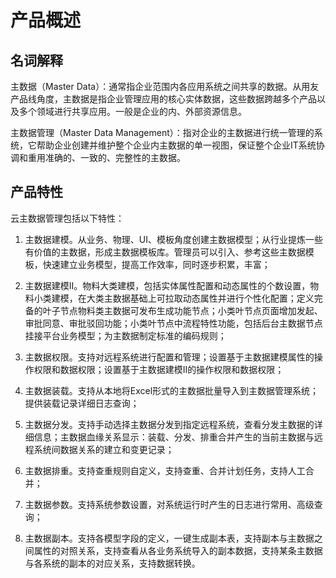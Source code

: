 # 产品概述

## 名词解释

主数据（Master Data）：通常指企业范围内各应用系统之间共享的数据。从用友产品线角度，主数据是指企业管理应用的核心实体数据，这些数据跨越多个产品以及多个领域进行共享应用。一般是企业的内、外部资源信息。

主数据管理（Master Data Management）：指对企业的主数据进行统一管理的系统，它帮助企业创建并维护整个企业内主数据的单一视图，保证整个企业IT系统协调和重用准确的、一致的、完整性的主数据。

## 产品特性

云主数据管理包括以下特性：

1)	主数据建模。从业务、物理、UI、模板角度创建主数据模型；从行业提炼一些有价值的主数据，形成主数据模板库。管理员可以引入、参考这些主数据模板，快速建立业务模型，提高工作效率，同时逐步积累，丰富；

2)	主数据建模II。物料大类建模，包括实体属性配置和动态属性的个数设置，物料小类建模，在大类主数据基础上可拉取动态属性并进行个性化配置；定义完备的叶子节点物料类主数据可发布生成功能节点；小类叶节点页面增加发起、审批同意、审批驳回功能；小类叶节点中流程特性功能，包括后台主数据节点挂接平台业务模型；为主数据制定标准的编码规则；

3)	主数据权限。支持对远程系统进行配置和管理；设置基于主数据建模属性的操作权限和数据权限；设置基于主数据建模II的操作权限和数据权限；

4)	主数据装载。支持从本地将Excel形式的主数据批量导入到主数据管理系统；提供装载记录详细日志查询；

5)	主数据分发。支持手动选择主数据分发到指定远程系统，查看分发主数据的详细信息；主数据血缘关系显示：装载、分发、排重合并产生的当前主数据与远程系统间数据关系的建立和变更记录；

6)	主数据排重。支持查重规则自定义，支持查重、合并计划任务，支持人工合并；

7)	主数据参数。支持系统参数设置，对系统运行时产生的日志进行常用、高级查询；

8)	主数据副本。支持各模型字段的定义，一键生成副本表，支持副本与主数据之间属性的对照关系，支持查看从各业务系统导入的副本数据，支持某条主数据与各系统的副本的对应关系，支持数据转换。

